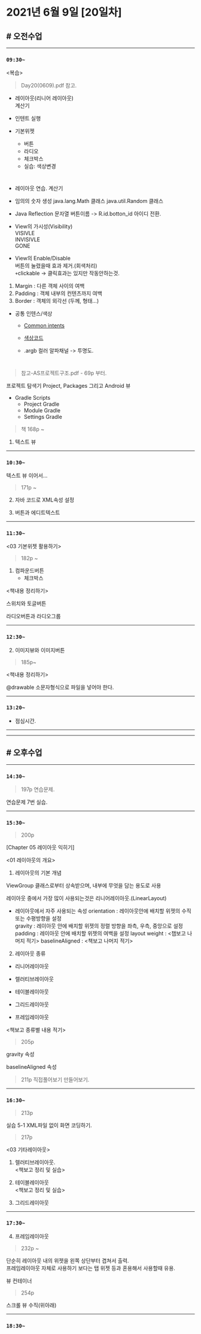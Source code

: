 # 2021년 6월 9일 [20일차]

## # 오전수업
----
### `09:30~`

<복습>  

> Day20(0609).pdf 참고.

- 레이아웃(리니어 레이아웃)    
  계산기  

- 인텐트 실행  

- 기본위젯  
  - 버튼  
  - 라디오  
  - 체크박스  
  - 실습: 색상변경  

#

- 레이아웃 연습. 계산기

- 임의의 숫자 생성
  java.lang.Math 클래스
  java.util.Random 클래스

- Java Reflection
  문자열 버튼이름 -> R.id.botton_id 아이디 전환.

- View의 가시성(Visibility)  
  VISIVLE  
  INVISIVLE  
  GONE  

- View의 Enable/Disable  
  버튼의 눌렸을때 효과 제거.(회색처리)  
  `+`clickable -> 클릭효과는 있지만 작동안하는것.

1. Margin : 다른 객체 사이의 여백
2. Padding : 객체 내부의 컨텐츠까지 여백
3. Border : 객체의 외각선 (두께, 형태…)

- 공통 인텐스/색상
  - [Common intents](https://developer.android.com/guide/components/intents-common)  

  - [색상코드](https://namu.wiki/w/%ED%97%A5%EC%8A%A4%20%EC%BD%94%EB%93%9C?from=%ED%97%A5%EC%8A%A4%EC%BD%94%EB%93%9C)  

  - .argb
    컬러 알파채널 -> 투명도.

#

> 참고-AS프로젝트구조.pdf  - 69p 부터.

프로젝트 탐색기 Project, Packages 그리고 Android 뷰

- Gradle Scripts
  - Project Gradle
  - Module Gradle
  - Settings Gradle

> 책 168p ~

1. 텍스트 뷰   


----
### `10:30~`

텍스트 뷰 이어서...

> 171p ~

2. 자바 코드로 XML속성 설정

3. 버튼과 에디트텍스트

----
### `11:30~`

<03 기본위젯 활용하기>

> 182p ~

1. 컴파운드버튼  
    - 체크박스

<책내용 정리하기>

스위치와 토글버튼

라디오버튼과 라디오그룹

----
### `12:30~`

2. 이미지뷰와 이미지버튼
> 185p~

<책내용 정리하기>

@drawable 소문자형식으로 파일을 넣어야 한다.









----
### `13:20~`

  - 점심시간.

---
---

## # 오후수업

---
### `14:30~`

> 197p 연습문제.

연습문제 7번 실습.


---
### `15:30~`

> 200p

[Chapter 05 레이아웃 익히기]

<01 레이아웃의 개요>

1. 레이아웃의 기본 개념

ViewGroup 클래스로부터 상속받으며, 내부에 무엇을 담는 용도로 사용  

레이아웃 중에서 가장 많이 사용되는것은 리니어레이아웃.(LinearLayout)  

- 레이아웃에서 자주 사용되는 속성
  orientation : 레이아웃안에 배치할 위젯의 수직 또는 수평방향을 설정  
  gravity : 레이아웃 안에 배치할 위젯의 정렬 방향을 좌측, 우측, 중앙으로 설정    
  padding : 레이아웃 안에 배치할 위젯의 여백을 설정
  layout weight :  <챕보고 나머지 적기>
  baselineAligned : <책보고 나머지 적기>

2. 레이아웃 종류

- 리니어레이아웃

- 렐러티브레이아웃

- 테이블레이아웃

- 그리드레이아웃

- 프레임레이아웃

<책보고 종류별 내용 적기>

> 205p

gravity 속성

baselineAligned 속성

> 211p 직접풀어보기 만들어보기.


----
### `16:30~`

> 213p

실습 5-1 XML파일 없이 화면 코딩하기.

> 217p

<03 기타레이아웃>

1. 렐러티브레이아웃.  
  <책보고 정리 및 실습>

2. 테이블레이아웃  
  <책보고 정리 및 실습>  

3. 그리드레이아웃  




----
### `17:30~`


4. 프레임레이아웃

> 232p ~

단순히 레이아웃 내의 위젯을 왼쪽 상단부터 겹쳐서 출력.    
프레임레이아웃 자체로 사용하기 보다는 탭 위젯 등과 혼용해서 사용할때 유용.  



뷰 컨테이너  

> 254p  

스크롤 뷰
수직(위아래)


----
### `18:30~`

